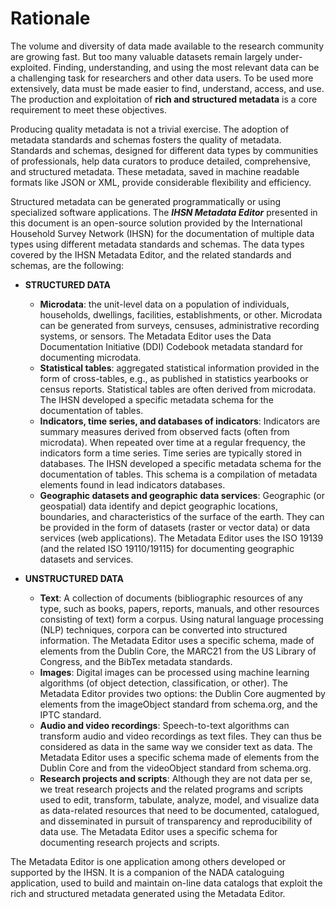 # Rationale

The volume and diversity of data made available to the research community are growing fast. But too many valuable datasets remain largely under-exploited. Finding, understanding, and using the most relevant data can be a challenging task for researchers and other data users. To be used more extensively, data must be made easier to find, understand, access, and use. The production and exploitation of **rich and structured metadata** is a core requirement to meet these objectives.

Producing quality metadata is not a trivial exercise. The adoption of metadata standards and schemas fosters the quality of metadata. Standards and schemas, designed for different data types by communities of professionals, help data curators to produce detailed, comprehensive, and structured metadata. These metadata, saved in machine readable formats like JSON or XML, provide considerable flexibility and efficiency.

Structured metadata can be generated programmatically or using specialized software applications. The ***IHSN Metadata Editor*** presented in this document is an open-source solution provided by the International Household Survey Network (IHSN) for the documentation of multiple data types using different metadata standards and schemas. The data types covered by the IHSN Metadata Editor, and the related standards and schemas, are the following:

- **STRUCTURED DATA**
   - **Microdata**: the unit-level data on a population of individuals, households, dwellings, facilities, establishments, or other. Microdata can be generated from surveys, censuses, administrative recording systems, or sensors. The Metadata Editor uses the Data Documentation Initiative (DDI) Codebook metadata standard for documenting microdata.
   - **Statistical tables**: aggregated statistical information provided in the form of cross-tables, e.g., as published in statistics yearbooks or census reports. Statistical tables are often derived from microdata. The IHSN developed a specific metadata schema for the documentation of tables.
   - **Indicators, time series, and databases of indicators**: Indicators are summary measures derived from observed facts (often from microdata). When repeated over time at a regular frequency, the indicators form a time series. Time series are typically stored in databases.  The IHSN developed a specific metadata schema for the documentation of tables. This schema is a compilation of metadata elements found in lead indicators databases.
   - **Geographic datasets and geographic data services**: Geographic (or geospatial) data identify and depict geographic locations, boundaries, and characteristics of the surface of the earth. They can be provided in the form of datasets (raster or vector data) or data services (web applications). The Metadata Editor uses the ISO 19139 (and the related ISO 19110/19115) for documenting geographic datasets and services.

- **UNSTRUCTURED DATA**
   - **Text**: A collection of documents (bibliographic resources of any type, such as books, papers, reports, manuals, and other resources consisting of text) form a corpus. Using natural language processing (NLP) techniques, corpora can be converted into structured information. The Metadata Editor uses a specific schema, made of elements from the Dublin Core, the MARC21 from the US Library of Congress, and the BibTex metadata standards.
   - **Images**: Digital images can be processed using machine learning algorithms (of object detection, classification, or other). The Metadata Editor provides two options: the Dublin Core augmented by elements from the imageObject standard from schema.org, and the IPTC standard.
   - **Audio and video recordings**: Speech-to-text algorithms can transform audio and video recordings as text files. They can thus be considered as data in the same way we consider text as data. The Metadata Editor uses a specific schema made of elements from the Dublin Core and from the videoObject standard from schema.org.
   - **Research projects and scripts**: Although they are not data per se, we treat research projects and the related programs and scripts used to edit, transform, tabulate, analyze, model, and visualize data as data-related resources that need to be documented, catalogued, and disseminated in pursuit of transparency and reproducibility of data use. The Metadata Editor uses a specific schema for documenting research projects and scripts.

The Metadata Editor is one application among others developed or supported by the IHSN. It is a companion of the NADA cataloguing application, used to build and maintain on-line data catalogs that exploit the rich and structured metadata generated using the Metadata Editor.

